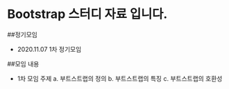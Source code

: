 # Bootstrap 스터디 자료 입니다.


##정기모임
  + 2020.11.07 1차 정기모임
  
##모임 내용
  + 1차 모임 주제
    a. 부트스트랩의 정의
    b. 부트스트랩의 특징
    c. 부트스트랩의 호환성
